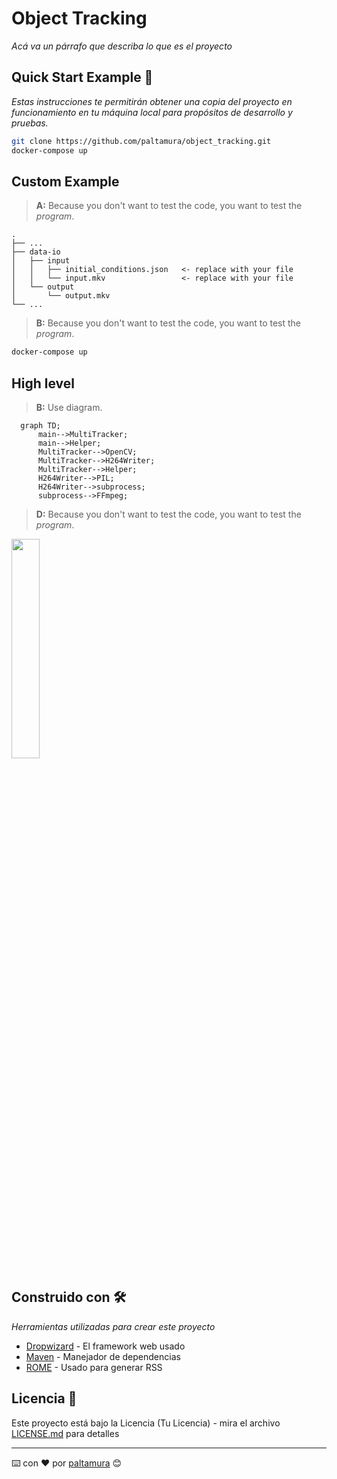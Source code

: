 # Object Tracking

_Acá va un párrafo que describa lo que es el proyecto_


## Quick Start Example 🚀

_Estas instrucciones te permitirán obtener una copia del proyecto en funcionamiento en tu máquina local para propósitos de desarrollo y pruebas._

```Bash
git clone https://github.com/paltamura/object_tracking.git
docker-compose up
```

## Custom Example

> **A:** Because you don't want to test the code, you want to test the *program*.

    .
    ├── ...
    ├── data-io
    │   ├── input
    │   │   ├── initial_conditions.json   <- replace with your file
    │   │   └── input.mkv                 <- replace with your file
    │   └── output
    │       └── output.mkv                
    └── ...

> **B:** Because you don't want to test the code, you want to test the *program*.
```Bash
docker-compose up
```

## High level 

> **B:** Use diagram.
```mermaid
  graph TD;
      main-->MultiTracker;
      main-->Helper;
      MultiTracker-->OpenCV;
      MultiTracker-->H264Writer;
      MultiTracker-->Helper;
      H264Writer-->PIL;
      H264Writer-->subprocess;
      subprocess-->FFmpeg;
```

> **D:** Because you don't want to test the code, you want to test the *program*.
<img src="https://user-images.githubusercontent.com/84106110/156944048-a6efe75f-6773-446f-a057-3b9b9442c1fe.png" width=30% height=30%>

## Construido con 🛠️

_Herramientas utilizadas para crear este proyecto_

* [Dropwizard](http://www.dropwizard.io/1.0.2/docs/) - El framework web usado
* [Maven](https://maven.apache.org/) - Manejador de dependencias
* [ROME](https://rometools.github.io/rome/) - Usado para generar RSS

## Licencia 📄

Este proyecto está bajo la Licencia (Tu Licencia) - mira el archivo [LICENSE.md](LICENSE.md) para detalles

---
⌨️ con ❤️ por [paltamura](https://github.com/paltamura) 😊
















